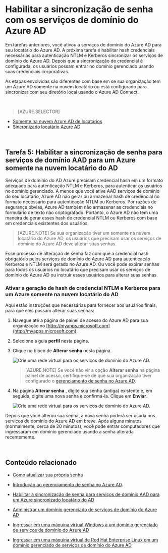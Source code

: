 <properties
    pageTitle="Serviços de domínio do Azure AD: Habilitar a sincronização de senha | Microsoft Azure"
    description="Introdução ao Azure Active Directory Domain Services"
    services="active-directory-ds"
    documentationCenter=""
    authors="mahesh-unnikrishnan"
    manager="stevenpo"
    editor="curtand"/>

<tags
    ms.service="active-directory-ds"
    ms.workload="identity"
    ms.tgt_pltfrm="na"
    ms.devlang="na"
    ms.topic="get-started-article"
    ms.date="09/20/2016"
    ms.author="maheshu"/>

# <a name="enable-password-synchronization-to-azure-ad-domain-services"></a>Habilitar a sincronização de senha com os serviços de domínio do Azure AD
Em tarefas anteriores, você ativou a serviços de domínio do Azure AD para seu locatário do Azure AD. A próxima tarefa é habilitar hash credenciais necessárias para autenticação NTLM e Kerberos sincronizar os serviços de domínio do Azure AD. Depois que a sincronização de credencial é configurada, os usuários possam entrar no domínio gerenciado usando suas credenciais corporativas.

As etapas envolvidas são diferentes com base em se sua organização tem um Azure AD somente na nuvem locatário ou está configurado para sincronizar com seu diretório local usando o Azure AD Connect.

<br>

> [AZURE.SELECTOR]
- [Somente na nuvem Azure AD de locatários](active-directory-ds-getting-started-password-sync.md)
- [Sincronizado locatário Azure AD](active-directory-ds-getting-started-password-sync-synced-tenant.md)

<br>


## <a name="task-5-enable-password-synchronization-to-aad-domain-services-for-a-cloud-only-azure-ad-tenant"></a>Tarefa 5: Habilitar a sincronização de senha para serviços de domínio AAD para um Azure somente na nuvem locatário do AD
Serviços de domínio do AD Azure precisam credencial hash em um formato adequado para autenticação NTLM e Kerberos, para autenticar os usuários no domínio gerenciado. A menos que você ative AAD serviços de domínio do seu locatário, Azure AD não gerar ou armazenar hash de credencial no formato necessário para autenticação NTLM ou Kerberos. Por razões de segurança óbvias, Azure AD também não armazenar as credenciais no formulário de texto não criptografado. Portanto, o Azure AD não tem uma maneira de gerar esses hash de credencial NTLM ou Kerberos com base em credenciais existentes dos usuários.

> [AZURE.NOTE] Se sua organização tiver um somente na nuvem locatário do Azure AD, os usuários que precisam usar os serviços de domínio do Azure AD deve alterar suas senhas.

Esse processo de alteração de senha faz com que a credencial hash obrigatório pelos serviços de domínio do Azure AD para autenticação Kerberos e NTLM será gerado no Azure AD. Ou você pode expirar senhas para todos os usuários no locatário que precisam usar os serviços de domínio do Azure AD ou instruir esses usuários para alterar suas senhas.


### <a name="enable-ntlm-and-kerberos-credential-hash-generation-for-a-cloud-only-azure-ad-tenant"></a>Ativar a geração de hash de credencial NTLM e Kerberos para um Azure somente na nuvem locatário do AD
Aqui estão instruções que necessárias para fornecer aos usuários finais, para que eles possam alterar suas senhas:

1. Navegue até a página de painel de acesso do Azure AD para sua organização no [http://myapps.microsoft.com](http://myapps.microsoft.com).

2. Selecione a guia **perfil** nesta página.

3. Clique no bloco de **Alterar senha** nesta página.

    ![Crie uma rede virtual para os serviços de domínio do Azure AD.](./media/active-directory-domain-services-getting-started/user-change-password.png)

    > [AZURE.NOTE] Se você não vir a opção **Alterar senha** na página painel de acesso, certifique-se de que sua organização tiver configurado o [gerenciamento de senha no Azure AD](../active-directory/active-directory-passwords-getting-started.md).

4. Na página **Alterar senha** , digite sua senha (antiga) existente e, em seguida, digite uma nova senha e confirmá-la. Clique em **Enviar**.

    ![Crie uma rede virtual para os serviços de domínio do Azure AD.](./media/active-directory-domain-services-getting-started/user-change-password2.png)

Depois que você alterou sua senha, a nova senha poderá ser usada nos serviços de domínio do Azure AD em breve. Após alguns minutos (normalmente, cerca de 20 minutos), você pode entrar computadores que ingressaram em domínio gerenciado usando a senha alterada recentemente.

<br>

## <a name="related-content"></a>Conteúdo relacionado

- [Como atualizar sua própria senha](../active-directory/active-directory-passwords-update-your-own-password.md)

- [Introdução ao gerenciamento de senha no Azure AD](../active-directory/active-directory-passwords-getting-started.md).

- [Habilitar a sincronização de senha para serviços de domínio AAD para um Azure sincronizado locatário do AD](active-directory-ds-getting-started-password-sync-synced-tenant.md)

- [Administrar um domínio gerenciado de serviços de domínio do Azure AD](active-directory-ds-admin-guide-administer-domain.md)

- [Ingressar em uma máquina virtual Windows a um domínio gerenciado de serviços de domínio do Azure AD](active-directory-ds-admin-guide-join-windows-vm.md)

- [Ingressar em uma máquina virtual de Red Hat Enterprise Linux em um domínio gerenciado de serviços de domínio do Azure AD](active-directory-ds-admin-guide-join-rhel-linux-vm.md)
